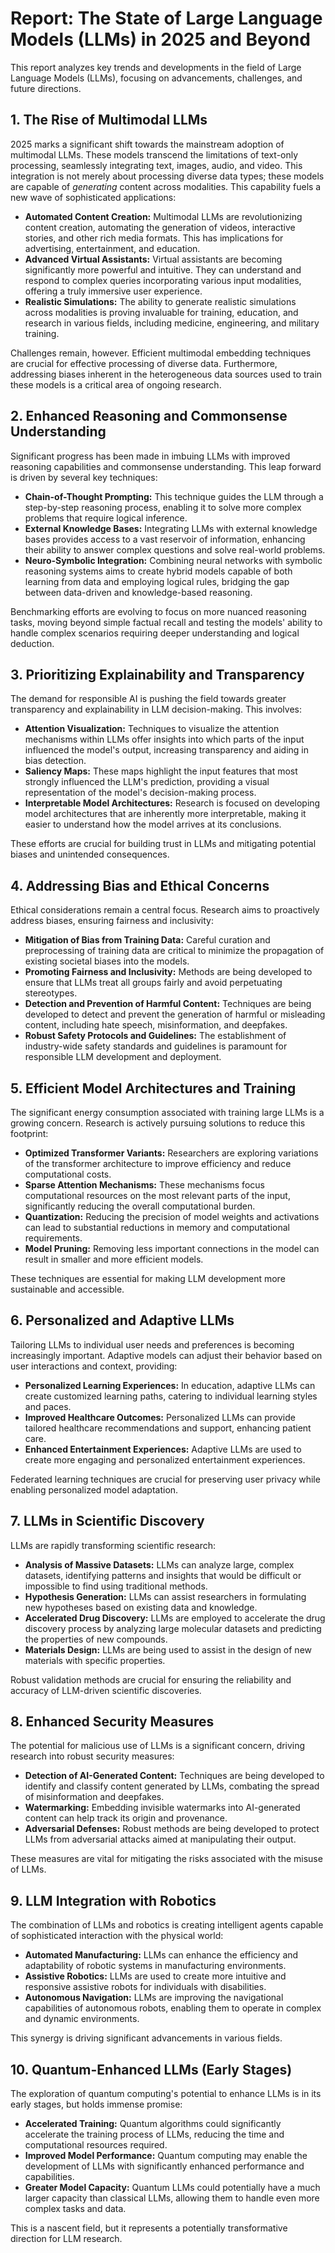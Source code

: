 # Report: The State of Large Language Models (LLMs) in 2025 and Beyond

This report analyzes key trends and developments in the field of Large Language Models (LLMs), focusing on advancements, challenges, and future directions.

## 1. The Rise of Multimodal LLMs

2025 marks a significant shift towards the mainstream adoption of multimodal LLMs. These models transcend the limitations of text-only processing, seamlessly integrating text, images, audio, and video.  This integration is not merely about processing diverse data types; these models are capable of *generating* content across modalities.  This capability fuels a new wave of sophisticated applications:

* **Automated Content Creation:**  Multimodal LLMs are revolutionizing content creation, automating the generation of videos, interactive stories, and other rich media formats.  This has implications for advertising, entertainment, and education.
* **Advanced Virtual Assistants:**  Virtual assistants are becoming significantly more powerful and intuitive.  They can understand and respond to complex queries incorporating various input modalities, offering a truly immersive user experience.
* **Realistic Simulations:**  The ability to generate realistic simulations across modalities is proving invaluable for training, education, and research in various fields, including medicine, engineering, and military training.

Challenges remain, however.  Efficient multimodal embedding techniques are crucial for effective processing of diverse data.  Furthermore, addressing biases inherent in the heterogeneous data sources used to train these models is a critical area of ongoing research.

## 2. Enhanced Reasoning and Commonsense Understanding

Significant progress has been made in imbuing LLMs with improved reasoning capabilities and commonsense understanding. This leap forward is driven by several key techniques:

* **Chain-of-Thought Prompting:**  This technique guides the LLM through a step-by-step reasoning process, enabling it to solve more complex problems that require logical inference.
* **External Knowledge Bases:**  Integrating LLMs with external knowledge bases provides access to a vast reservoir of information, enhancing their ability to answer complex questions and solve real-world problems.
* **Neuro-Symbolic Integration:**  Combining neural networks with symbolic reasoning systems aims to create hybrid models capable of both learning from data and employing logical rules, bridging the gap between data-driven and knowledge-based reasoning.

Benchmarking efforts are evolving to focus on more nuanced reasoning tasks, moving beyond simple factual recall and testing the models' ability to handle complex scenarios requiring deeper understanding and logical deduction.

## 3. Prioritizing Explainability and Transparency

The demand for responsible AI is pushing the field towards greater transparency and explainability in LLM decision-making.  This involves:

* **Attention Visualization:**  Techniques to visualize the attention mechanisms within LLMs offer insights into which parts of the input influenced the model's output, increasing transparency and aiding in bias detection.
* **Saliency Maps:**  These maps highlight the input features that most strongly influenced the LLM's prediction, providing a visual representation of the model's decision-making process.
* **Interpretable Model Architectures:**  Research is focused on developing model architectures that are inherently more interpretable, making it easier to understand how the model arrives at its conclusions.

These efforts are crucial for building trust in LLMs and mitigating potential biases and unintended consequences.

## 4. Addressing Bias and Ethical Concerns

Ethical considerations remain a central focus.  Research aims to proactively address biases, ensuring fairness and inclusivity:

* **Mitigation of Bias from Training Data:**  Careful curation and preprocessing of training data are critical to minimize the propagation of existing societal biases into the models.
* **Promoting Fairness and Inclusivity:**  Methods are being developed to ensure that LLMs treat all groups fairly and avoid perpetuating stereotypes.
* **Detection and Prevention of Harmful Content:**  Techniques are being developed to detect and prevent the generation of harmful or misleading content, including hate speech, misinformation, and deepfakes.
* **Robust Safety Protocols and Guidelines:**  The establishment of industry-wide safety standards and guidelines is paramount for responsible LLM development and deployment.

## 5.  Efficient Model Architectures and Training

The significant energy consumption associated with training large LLMs is a growing concern.  Research is actively pursuing solutions to reduce this footprint:

* **Optimized Transformer Variants:**  Researchers are exploring variations of the transformer architecture to improve efficiency and reduce computational costs.
* **Sparse Attention Mechanisms:**  These mechanisms focus computational resources on the most relevant parts of the input, significantly reducing the overall computational burden.
* **Quantization:**  Reducing the precision of model weights and activations can lead to substantial reductions in memory and computational requirements.
* **Model Pruning:**  Removing less important connections in the model can result in smaller and more efficient models.

These techniques are essential for making LLM development more sustainable and accessible.

## 6. Personalized and Adaptive LLMs

Tailoring LLMs to individual user needs and preferences is becoming increasingly important.  Adaptive models can adjust their behavior based on user interactions and context, providing:

* **Personalized Learning Experiences:**  In education, adaptive LLMs can create customized learning paths, catering to individual learning styles and paces.
* **Improved Healthcare Outcomes:**  Personalized LLMs can provide tailored healthcare recommendations and support, enhancing patient care.
* **Enhanced Entertainment Experiences:**  Adaptive LLMs are used to create more engaging and personalized entertainment experiences.

Federated learning techniques are crucial for preserving user privacy while enabling personalized model adaptation.

## 7. LLMs in Scientific Discovery

LLMs are rapidly transforming scientific research:

* **Analysis of Massive Datasets:**  LLMs can analyze large, complex datasets, identifying patterns and insights that would be difficult or impossible to find using traditional methods.
* **Hypothesis Generation:**  LLMs can assist researchers in formulating new hypotheses based on existing data and knowledge.
* **Accelerated Drug Discovery:**  LLMs are employed to accelerate the drug discovery process by analyzing large molecular datasets and predicting the properties of new compounds.
* **Materials Design:**  LLMs are being used to assist in the design of new materials with specific properties.

Robust validation methods are crucial for ensuring the reliability and accuracy of LLM-driven scientific discoveries.


## 8. Enhanced Security Measures

The potential for malicious use of LLMs is a significant concern, driving research into robust security measures:

* **Detection of AI-Generated Content:**  Techniques are being developed to identify and classify content generated by LLMs, combating the spread of misinformation and deepfakes.
* **Watermarking:**  Embedding invisible watermarks into AI-generated content can help track its origin and provenance.
* **Adversarial Defenses:**  Robust methods are being developed to protect LLMs from adversarial attacks aimed at manipulating their output.

These measures are vital for mitigating the risks associated with the misuse of LLMs.

## 9. LLM Integration with Robotics

The combination of LLMs and robotics is creating intelligent agents capable of sophisticated interaction with the physical world:

* **Automated Manufacturing:**  LLMs can enhance the efficiency and adaptability of robotic systems in manufacturing environments.
* **Assistive Robotics:**  LLMs are used to create more intuitive and responsive assistive robots for individuals with disabilities.
* **Autonomous Navigation:**  LLMs are improving the navigational capabilities of autonomous robots, enabling them to operate in complex and dynamic environments.

This synergy is driving significant advancements in various fields.

## 10. Quantum-Enhanced LLMs (Early Stages)

The exploration of quantum computing's potential to enhance LLMs is in its early stages, but holds immense promise:

* **Accelerated Training:**  Quantum algorithms could significantly accelerate the training process of LLMs, reducing the time and computational resources required.
* **Improved Model Performance:**  Quantum computing may enable the development of LLMs with significantly enhanced performance and capabilities.
* **Greater Model Capacity:**  Quantum LLMs could potentially have a much larger capacity than classical LLMs, allowing them to handle even more complex tasks and data.

This is a nascent field, but it represents a potentially transformative direction for LLM research.